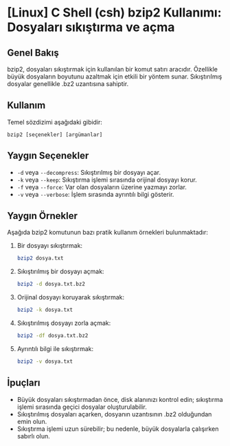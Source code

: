 # [Linux] C Shell (csh) bzip2 Kullanımı: Dosyaları sıkıştırma ve açma

## Genel Bakış
bzip2, dosyaları sıkıştırmak için kullanılan bir komut satırı aracıdır. Özellikle büyük dosyaların boyutunu azaltmak için etkili bir yöntem sunar. Sıkıştırılmış dosyalar genellikle .bz2 uzantısına sahiptir.

## Kullanım
Temel sözdizimi aşağıdaki gibidir:

```
bzip2 [seçenekler] [argümanlar]
```

## Yaygın Seçenekler
- `-d` veya `--decompress`: Sıkıştırılmış bir dosyayı açar.
- `-k` veya `--keep`: Sıkıştırma işlemi sırasında orijinal dosyayı korur.
- `-f` veya `--force`: Var olan dosyaların üzerine yazmayı zorlar.
- `-v` veya `--verbose`: İşlem sırasında ayrıntılı bilgi gösterir.

## Yaygın Örnekler
Aşağıda bzip2 komutunun bazı pratik kullanım örnekleri bulunmaktadır:

1. Bir dosyayı sıkıştırmak:
   ```bash
   bzip2 dosya.txt
   ```

2. Sıkıştırılmış bir dosyayı açmak:
   ```bash
   bzip2 -d dosya.txt.bz2
   ```

3. Orijinal dosyayı koruyarak sıkıştırmak:
   ```bash
   bzip2 -k dosya.txt
   ```

4. Sıkıştırılmış dosyayı zorla açmak:
   ```bash
   bzip2 -df dosya.txt.bz2
   ```

5. Ayrıntılı bilgi ile sıkıştırmak:
   ```bash
   bzip2 -v dosya.txt
   ```

## İpuçları
- Büyük dosyaları sıkıştırmadan önce, disk alanınızı kontrol edin; sıkıştırma işlemi sırasında geçici dosyalar oluşturulabilir.
- Sıkıştırılmış dosyaları açarken, dosyanın uzantısının .bz2 olduğundan emin olun.
- Sıkıştırma işlemi uzun sürebilir; bu nedenle, büyük dosyalarla çalışırken sabırlı olun.